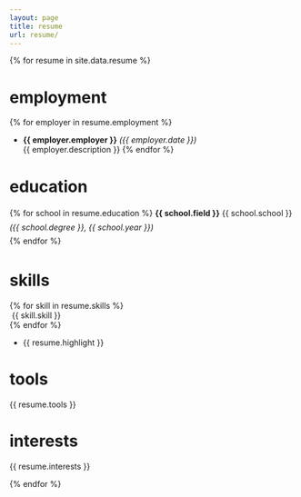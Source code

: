 ```yaml
---
layout: page
title: resume
url: resume/
---
```


{% for resume in site.data.resume %}

<!-- span class="resume-info">
	<img>   
	<span>
		[{{ resume.email }}](mailto:{{ site.email }})  
		[github.com/{{ resume.github }}](https://github.com/{{ resume.github }}) 
	</span> 
</span> -->

# employment

{% for employer in resume.employment %}
- **{{ employer.employer }}** <!-- {{ employer.title }} --> *({{ employer.date }})*  
{{ employer.description }}
{% endfor %}

# education

<p style="line-height: 1.75;">
{% for school in resume.education %}
	<strong>{{ school.field }}</strong> {{ school.school }} <em>({{ school.degree }}, {{ school.year }})</em><br>
{% endfor %}
</p>

# skills

<div class="icon_row">
{% for skill in resume.skills %}
	<div class="icon_container">
		<img class="icon" src="{{ site.baseurl }}{{ skill.icon }}" alt="" title="" />  
		<span class="caption">{{ skill.skill }}</span>
	</div>
{% endfor %}
</div>

- {{ resume.highlight }}

# tools

{{ resume.tools }}

# interests

{{ resume.interests }}

{% endfor %}